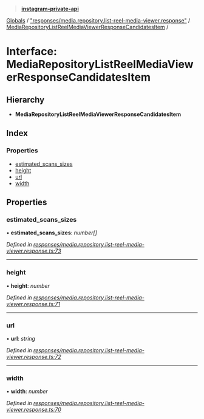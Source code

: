 > **[instagram-private-api](../README.md)**

[Globals](../README.md) / ["responses/media.repository.list-reel-media-viewer.response"](../modules/_responses_media_repository_list_reel_media_viewer_response_.md) / [MediaRepositoryListReelMediaViewerResponseCandidatesItem](_responses_media_repository_list_reel_media_viewer_response_.mediarepositorylistreelmediaviewerresponsecandidatesitem.md) /

# Interface: MediaRepositoryListReelMediaViewerResponseCandidatesItem

## Hierarchy

* **MediaRepositoryListReelMediaViewerResponseCandidatesItem**

## Index

### Properties

* [estimated_scans_sizes](_responses_media_repository_list_reel_media_viewer_response_.mediarepositorylistreelmediaviewerresponsecandidatesitem.md#estimated_scans_sizes)
* [height](_responses_media_repository_list_reel_media_viewer_response_.mediarepositorylistreelmediaviewerresponsecandidatesitem.md#height)
* [url](_responses_media_repository_list_reel_media_viewer_response_.mediarepositorylistreelmediaviewerresponsecandidatesitem.md#url)
* [width](_responses_media_repository_list_reel_media_viewer_response_.mediarepositorylistreelmediaviewerresponsecandidatesitem.md#width)

## Properties

###  estimated_scans_sizes

• **estimated_scans_sizes**: *number[]*

*Defined in [responses/media.repository.list-reel-media-viewer.response.ts:73](https://github.com/dilame/instagram-private-api/blob/173bc62/src/responses/media.repository.list-reel-media-viewer.response.ts#L73)*

___

###  height

• **height**: *number*

*Defined in [responses/media.repository.list-reel-media-viewer.response.ts:71](https://github.com/dilame/instagram-private-api/blob/173bc62/src/responses/media.repository.list-reel-media-viewer.response.ts#L71)*

___

###  url

• **url**: *string*

*Defined in [responses/media.repository.list-reel-media-viewer.response.ts:72](https://github.com/dilame/instagram-private-api/blob/173bc62/src/responses/media.repository.list-reel-media-viewer.response.ts#L72)*

___

###  width

• **width**: *number*

*Defined in [responses/media.repository.list-reel-media-viewer.response.ts:70](https://github.com/dilame/instagram-private-api/blob/173bc62/src/responses/media.repository.list-reel-media-viewer.response.ts#L70)*